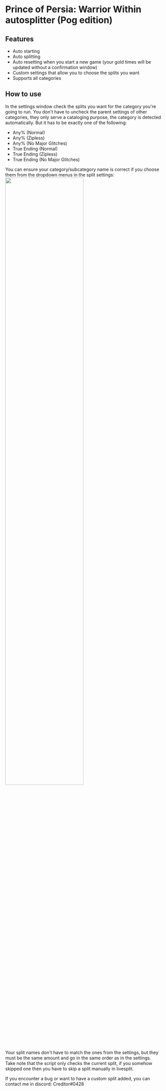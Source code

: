 <!---# Prince of Persia: Warrior Within autosplitter  (<img src="https://cdn.frankerfacez.com/emoticon/210748/2" alt="Pog" title="Pog" width="30" align="center"/> edition)--->
# Prince of Persia: Warrior Within autosplitter  (Pog edition)
## Features
- Auto starting
- Auto splitting
- Auto resetting when you start a new game (your gold times will be updated without a confirmation window)
- Custom settings that allow you to choose the splits you want
- Supports all categories
 
## How to use

In the settings window check the splits you want for the category you're going to run. You don't have to uncheck the parent settings of other categories, they only serve a cataloging purpose, the category is detected automatically. But it has to be exactly one of the following:
- Any% (Normal)
- Any% (Zipless)
- Any% (No Major Glitches)
- True Ending (Normal)
- True Ending (Zipless)
- True Ending (No Major Glitches)

You can ensure your category/subcategory name is correct if you choose them from the dropdown menus in the split settings:  
<img src="https://i.imgur.com/xPLQmrh.png" width=70%/>

Your split names don't have to match the ones from the settings, but they must be the same amount and go in the same order as in the settings.  
Take note that the script only checks the current split, if you somehow skipped one then you have to skip a split manually in livesplit.

If you encounter a bug or want to have a custom split added, you can contact me in discord: Creditor#0428
